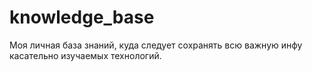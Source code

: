 # knowledge_base
Моя личная база знаний, куда следует сохранять всю важную инфу касательно изучаемых технологий.
